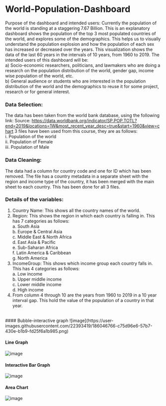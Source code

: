# World-Population-Dashboard
Purpose of the dashboard and intended users:
Currently the population of the world is standing at a staggering 7.67 Billion. This is an explanatory dashboard shows the population of the top 3 most populated countries of the world, and explores some of the demographics. This helps us to visually understand the population explosion and how the population of each sex has increased or decreased over the years. This visualization shows the data of the last 60 years in the intervals of 10 years, from 1960 to 2019.
The intended users of this dashboard will be: <br />
a) Socio-economic researchers, politicians, and lawmakers who are doing a research on the population distribution of the world, gender gap, income wise population of the world, etc. <br />
b) General audience or students who are interested in the population distribution of the world and the demographics to reuse it for some project, research or for general interest. <br />

### Data Selection:
The data has been taken from the world bank database, using the following link:
Source: https://data.worldbank.org/indicator/SP.POP.TOTL?end=2019&locations=1W&most_recent_year_desc=true&start=1960&view=chart
3 files have been used from this course, they are as follows: <br />
i. Population of the world <br />
ii. Population of Female <br />
iii. Population of Male <br />

### Data Cleaning:
The data had a column for country code and one for ID which has been removed. The file has a country metadata in a separate sheet with the region and income type of the country, it has been merged with the main sheet to each country. This has been done for all 3 files.

### Details of the variables:
1. Country Name: This shows all the country names of the world.
2. Region: This shows the region in which each country is falling in. This has 7 categories as follows:<br />
  a. South Asia<br />
  b. Europe & Central Asia <br />
  c. Middle East & North Africa <br />
  d. East Asia & Pacific <br />
  e. Sub-Saharan Africa <br />
  f. Latin America & Caribbean <br />
  g. North America <br />
3. IncomeGroup: This shows which income group each country falls in. This has 4 categories as follows: <br />
  a. Low income <br />
  b. Upper middle income <br />
  c. Lower middle income <br />
  d. High income <br />
4. From column 4 through 10 are the years from 1960 to 2019 in a 10 year interval gap. This hold the value of the population of a country in that year.

<br />
#### Bubble-interactive graph
![image](https://user-images.githubusercontent.com/22393419/186046766-c75d96e6-57b7-430e-b1b9-fd25f6a1b985.png)

#### Line Graph
![image](https://user-images.githubusercontent.com/22393419/186046855-07c3582f-c57a-41eb-bac5-7f70199e109b.png)

#### Interactive Bar Graph
![image](https://user-images.githubusercontent.com/22393419/186046902-38286baa-9ce8-4b32-bf71-a15126d2a369.png)

#### Area Chart
![image](https://user-images.githubusercontent.com/22393419/186046938-eeb89396-a563-49cf-b2fd-c28205916888.png)

